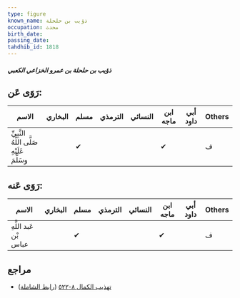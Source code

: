 ```yaml
---
type: figure
known_name: ذؤيب بن حلحلة
occupation: محدث
birth_date:
passing_date:
tahdhib_id: 1818
---
```

##### ذؤيب بن حلحلة بن عمرو الخزاعي الكعبي

## رَوَى عَن:
| الاسم                                       | البخاري | مسلم | الترمذي | النسائي | ابن ماجه | أبي داود | Others |
| ------------------------------------------- | ------- | ---- | ------- | ------- | -------- | -------- | ------ |
| النَّبِيِّ صَلَّى اللَّهُ عَلَيْهِ وسَلَّمَ |         | ✔    |         |         | ✔        |          | ف      |
## رَوَى عَنه:
| الاسم                 | البخاري | مسلم | الترمذي | النسائي | ابن ماجه | أبي داود | Others |
| --------------------- | ------- | ---- | ------- | ------- | -------- | -------- | ------ |
| عَبد اللَّهِ بْن عباس |         | ✔    |         |         | ✔        |          | ف      |
## مراجع
- [تهذيب الكمال ٨-٥٢٢](obsidian://open?vault=Tahdhib-al-Kamal&file=Figures/١٨١٨-ذؤيب%20بن%20حلحلة%20بن%20عمرو%20الخزاعي%20الكعبي) ([رابط الشاملة](https://shamela.ws/book/3722/4233))